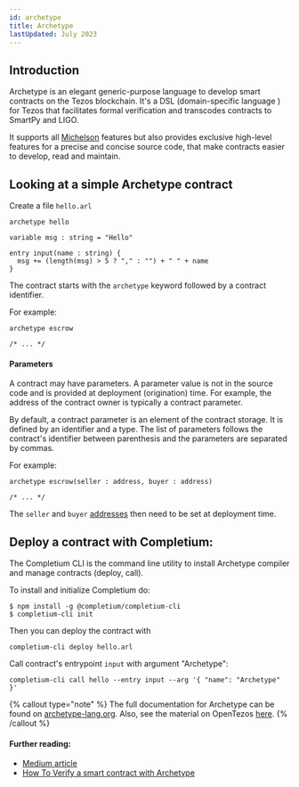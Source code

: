 ```yaml
---
id: archetype
title: Archetype
lastUpdated: July 2023
---
```


## Introduction
Archetype is an elegant generic-purpose language to develop smart contracts on the Tezos blockchain. It's a DSL \(domain-specific language \) for Tezos that facilitates formal verification and transcodes contracts to SmartPy and LIGO.

It supports all [Michelson](https://tezos.gitlab.io/michelson-reference/) features but also provides exclusive high-level features for a precise and concise source code, that make contracts easier to develop, read and maintain.

## Looking at a simple Archetype contract

Create a file `hello.arl`

```
archetype hello

variable msg : string = "Hello"

entry input(name : string) {
  msg += (length(msg) > 5 ? "," : "") + " " + name
}
```

The contract starts with the `archetype` keyword followed by a contract identifier.

For example:
```
archetype escrow

/* ... */
```

#### Parameters

A contract may have parameters. A parameter value is not in the source code and is provided at deployment (origination) time. For example, the address of the contract owner is typically a contract parameter.

By default, a contract parameter is an element of the contract storage. It is defined by an identifier and a type. The list of parameters follows the contract's identifier between parenthesis and the parameters are separated by commas.

For example:
```
archetype escrow(seller : address, buyer : address)

/* ... */
```

The `seller` and `buyer` [addresses](https://archetype-lang.org/docs/reference/types/#address) then need to be set at deployment time.

## Deploy a contract with Completium:

The Completium CLI is the command line utility to install Archetype compiler and manage contracts (deploy, call).

To install and initialize Completium do:
```
$ npm install -g @completium/completium-cli
$ completium-cli init
```

Then you can deploy the contract with 

```
completium-cli deploy hello.arl
```

Call contract's entrypoint `input` with argument "Archetype":

```
completium-cli call hello --entry input --arg '{ "name": "Archetype" }'
```

{% callout type="note" %}
The full documentation for Archetype can be found on [archetype-lang.org](https://archetype-lang.org/docs/introduction). Also, see the material on OpenTezos [here](https://opentezos.com/archetype).
{% /callout %}

#### Further reading:

* [Medium article](https://medium.com/coinmonks/archetype-a-dsl-for-tezos-6f55c92d1035%20)
* [How To Verify a smart contract with Archetype](https://medium.com/coinmonks/verify-a-smart-contract-with-archetype-6e0ea548e2da%20)
